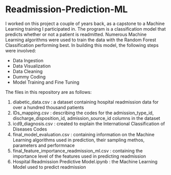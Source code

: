 # Readmission-Prediction-ML
I worked on this project a couple of years back, as a capstone to a Machine Learning training I participated in. The program is a classification model that predicts whether or not a patient is readmitted. Numerous Machine Learning algorithms were used to train the data with the Random Forest Classification performing best.
In building this model, the following steps were involved:
- Data Ingestion
- Data Visualization
- Data Cleaning
- Dummy Coding
- Model Training and Fine Tuning

The files in this repository are as follows:
1. diabetic_data.csv : a dataset containing hospital readmission data for over a hundred thousand patients
2. IDs_mapping.csv : describing the codes for the admission_type_id, discharge_disposition_id, admission_source_id columns in the dataset
3. icd9_diagnosis.csv : created to explain the International Classification of Diseases Codes
4. final_model_evaluation.csv : containing information on the Machine Learning algorithms used in prediction, their sampling methos, parameters and performnace
5. final_feature_importance_readmission_ml.csv : containing the importance level of the features used in predicting readmission
6. Hospital Readmission Predictive Model.ipynb : the Machine Learning Model used to predict readmission
